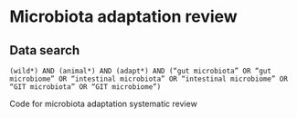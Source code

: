 # Microbiota adaptation review

## Data search

````
(wild*) AND (animal*) AND (adapt*) AND (“gut microbiota” OR “gut microbiome” OR “intestinal microbiota” OR “intestinal microbiome” OR “GIT microbiota” OR “GIT microbiome”)
````

Code for microbiota adaptation systematic review
